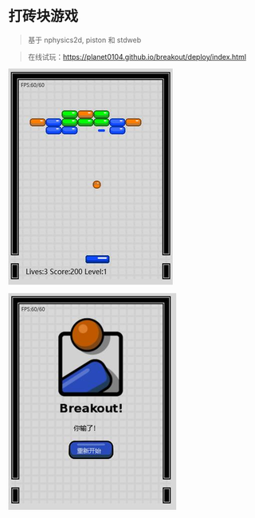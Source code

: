 # 打砖块游戏

>基于 nphysics2d, piston 和 stdweb

>在线试玩：https://planet0104.github.io/breakout/deploy/index.html

![截图](https://github.com/planet0104/breakout/blob/master/screenshot/play.jpg)  

![截图](https://github.com/planet0104/breakout/blob/master/screenshot/endgame.jpg)  

